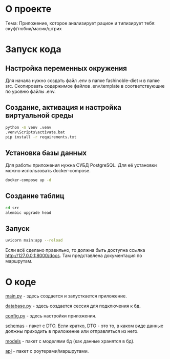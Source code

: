 # О проекте
Тема: Приложение, которое анализирует рацион и типизирует тебя: скуф/тюбик/масик/штрих

# Запуск кода

## Настройка переменных окружения
Для начала нужно создать файл .env в папке fashinoble-diet и в папке src. Скопировать содержимое файлов .env.template в соответствующие по уровню файлы .env.

## Создание, активация и настройка виртуальной среды
```bash
python -m venv .venv
.venv\Scripts\activate.bat
pip install -r requirements.txt
```

## Установка базы данных
Для работы приложения нужна СУБД PostgreSQL. Для её установки можно использовать docker-compose.

```bash
docker-compose up -d
```

## Создание таблиц

```bash
cd src
alembic upgrade head
```

## Запуск

```bash
uvicorn main:app --reload
```

Если всё сделано правильно, то должна быть доступна ссылка http://127.0.0.1:8000/docs.
Там представлена документация по маршрутам.

# О коде
[main.py](src/main.py) - здесь создается и запусткается приложение.

[database.py](src/database.py) - здесь создается сессия для подключения к бд.

[config.py](src/config.py) - здесь настройки приложения.

[schemas](src/schemas) - пакет с DTO. Если кратко, DTO - это то, в каком виде данные должны приходить в приложение или отправляться из него.

[models](src/models) - пакет с моделями бд (как данные хранятся в бд).

[api](src/api) - пакет с роутерами/маршрутами.